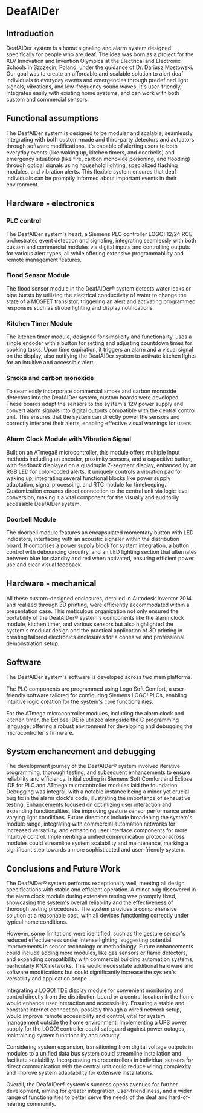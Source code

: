 # DeafAlDer

## Introduction

DeafAIDer system is a home signaling and alarm system designed specifically for people who are deaf. The idea was born as a project for the XLV Innovation and Invention Olympics at the Electrical and Electronic Schools in Szczecin, Poland, under the guidance of Dr. Dariusz Mostowski. Our goal was to create an affordable and scalable solution to alert deaf individuals to everyday events and emergencies through predefined light signals, vibrations, and low-frequency sound waves. It's user-friendly, integrates easily with existing home systems, and can work with both custom and commercial sensors.



## Functional assumptions

The DeafAIDer system is designed to be modular and scalable, seamlessly integrating with both custom-made and third-party detectors and actuators through software modifications. It's capable of alerting users to both everyday events (like waking up, kitchen timers, and doorbells) and emergency situations (like fire, carbon monoxide poisoning, and flooding) through optical signals using household lighting, specialized flashing modules, and vibration alerts. This flexible system ensures that deaf individuals can be promptly informed about important events in their environment.


## Hardware - electronics

### PLC control 

The DeafAIDer system's heart, a Siemens PLC controller LOGO! 12/24 RCE, orchestrates event detection and signaling, integrating seamlessly with both custom and commercial modules via digital inputs and controlling outputs for various alert types, all while offering extensive programmability and remote management features.

### Flood Sensor Module

The flood sensor module in the DeafAIDer® system detects water leaks or pipe bursts by utilizing the electrical conductivity of water to change the state of a MOSFET transistor, triggering an alert and activating programmed responses such as strobe lighting and display notifications.


### Kitchen Timer Module

The kitchen timer module, designed for simplicity and functionality, uses a single encoder with a button for setting and adjusting countdown times for cooking tasks. Upon time expiration, it triggers an alarm and a visual signal on the display, also notifying the DeafAIDer system to activate kitchen lights for an intuitive and accessible alert.

### Smoke and carbon monoxide

To seamlessly incorporate commercial smoke and carbon monoxide detectors into the DeafAIDer system, custom boards were developed. These boards adapt the sensors to the system's 12V power supply and convert alarm signals into digital outputs compatible with the central control unit. This ensures that the system can directly power the sensors and correctly interpret their alerts, enabling effective visual warnings for users.


### Alarm Clock Module with Vibration Signal

Built on an ATmega8 microcontroller, this module offers multiple input methods including an encoder, proximity sensors, and a capacitive button, with feedback displayed on a quadruple 7-segment display, enhanced by an RGB LED for color-coded alerts. It uniquely controls a vibration pad for waking up, integrating several functional blocks like power supply adaptation, signal processing, and RTC module for timekeeping. Customization ensures direct connection to the central unit via logic level conversion, making it a vital component for the visually and auditorily accessible DeafAIDer system.

### Doorbell Module

The doorbell module features an encapsulated momentary button with LED indicators, interfacing with an acoustic signaler within the distribution board. It comprises a power supply block for system integration, a button control with debouncing circuitry, and an LED lighting section that alternates between blue for standby and red when activated, ensuring efficient power use and clear visual feedback.

## Hardware - mechanical

All these custom-designed enclosures, detailed in Autodesk Inventor 2014 and realized through 3D printing, were efficiently accommodated within a presentation case. This meticulous organization not only ensured the portability of the DeafAIDer® system's components like the alarm clock module, kitchen timer, and various sensors but also highlighted the system's modular design and the practical application of 3D printing in creating tailored electronics enclosures for a cohesive and professional demonstration setup.


## Software

The DeafAIDer system's software is developed across two main platforms. 

The PLC components are programmed using Logo Soft Comfort, a user-friendly software tailored for configuring Siemens LOGO! PLCs, enabling intuitive logic creation for the system's core functionalities. 

For the ATmega microcontroller modules, including the alarm clock and kitchen timer, the Eclipse IDE is utilized alongside the C programming language, offering a robust environment for developing and debugging the microcontroller's firmware.


## System enchancement and debugging

The development journey of the DeafAIDer® system involved iterative programming, thorough testing, and subsequent enhancements to ensure reliability and efficiency. Initial coding in Siemens Soft Comfort and Eclipse IDE for PLC and ATmega microcontroller modules laid the foundation. Debugging was integral, with a notable instance being a minor yet crucial bug fix in the alarm clock's code, illustrating the importance of exhaustive testing. Enhancements focused on optimizing user interaction and expanding functionalities, like improving gesture sensor performance under varying light conditions. Future directions include broadening the system's module range, integrating with commercial automation networks for increased versatility, and enhancing user interface components for more intuitive control. Implementing a unified communication protocol across modules could streamline system scalability and maintenance, marking a significant step towards a more sophisticated and user-friendly system.



## Conclusions and Future Work

The DeafAIDer® system performs exceptionally well, meeting all design specifications with stable and efficient operation. A minor bug discovered in the alarm clock module during extensive testing was promptly fixed, showcasing the system's overall reliability and the effectiveness of thorough testing procedures. The system provides a comprehensive solution at a reasonable cost, with all devices functioning correctly under typical home conditions.

However, some limitations were identified, such as the gesture sensor's reduced effectiveness under intense lighting, suggesting potential improvements in sensor technology or methodology. Future enhancements could include adding more modules, like gas sensors or flame detectors, and expanding compatibility with commercial building automation systems, particularly KNX networks. This would necessitate additional hardware and software modifications but could significantly increase the system's versatility and application scope.

Integrating a LOGO! TDE display module for convenient monitoring and control directly from the distribution board or a central location in the home would enhance user interaction and accessibility. Ensuring a stable and constant internet connection, possibly through a wired network setup, would improve remote accessibility and control, vital for system management outside the home environment. Implementing a UPS power supply for the LOGO! controller could safeguard against power outages, maintaining system functionality and security.

Considering system expansion, transitioning from digital voltage outputs in modules to a unified data bus system could streamline installation and facilitate scalability. Incorporating microcontrollers in individual sensors for direct communication with the central unit could reduce wiring complexity and improve system adaptability for extensive installations.

Overall, the DeafAIDer® system's success opens avenues for further development, aiming for greater integration, user-friendliness, and a wider range of functionalities to better serve the needs of the deaf and hard-of-hearing community.









